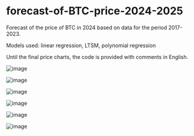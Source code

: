 # forecast-of-BTC-price-2024-2025
Forecast of the price of BTC in 2024 based on data for the period 2017-2023.

Models used: linear regression, LTSM, polynomial regression

Until the final price charts, the code is provided with comments in English.

![image](https://github.com/gppoleshkin/forecast-of-BTC-price-2024-2025/assets/150899409/6962ddf3-fc60-4af1-a6f5-cc96d59b209c)



![image](https://github.com/gppoleshkin/forecast-of-BTC-price-2024-2025/assets/150899409/6b364ffd-ba3f-4a8e-bbd6-ed587780bebd)

![image](https://github.com/gppoleshkin/forecast-of-BTC-price-2024-2025/assets/150899409/480a3382-4d77-4c65-86f0-ba6cb9043f85)

![image](https://github.com/gppoleshkin/forecast-of-BTC-price-2024-2025/assets/150899409/1b271cb3-25ee-4bf1-a237-f26fdb19f159)



![image](https://github.com/gppoleshkin/forecast-of-BTC-price-2024-2025/assets/150899409/83880b0d-1483-41ed-986b-37da318ca67d)

![image](https://github.com/gppoleshkin/forecast-of-BTC-price-2024-2025/assets/150899409/dec279ea-ef63-4401-aacd-ce51616cfa14)


